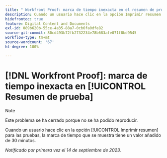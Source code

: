 ```yaml
---
title: " Workfront Proof: marca de tiempo inexacta en el resumen de prueba"
description: Cuando un usuario hace clic en la opción Imprimir resumen de las pruebas, se añade una marca de tiempo de 30 minutos.
hidefromtoc: true
feature: Digital Content and Documents
exl-id: 089b620b-55ce-4a35-88a7-0cb6fa0dfe82
source-git-commit: 80cd493b72fb2732234e78b683afe071f8bd9545
workflow-type: tm+mt
source-wordcount: '67'
ht-degree: 100%

---
```


# [!DNL Workfront Proof]: marca de tiempo inexacta en [!UICONTROL Resumen de prueba]

>[!NOTE]
>
>Este problema se ha cerrado porque no se ha podido reproducir.

Cuando un usuario hace clic en la opción [!UICONTROL Imprimir resumen] para las pruebas, la marca de tiempo que se muestra tiene un valor añadido de 30 minutos.

_Notificado por primera vez el 14 de septiembre de 2023._

